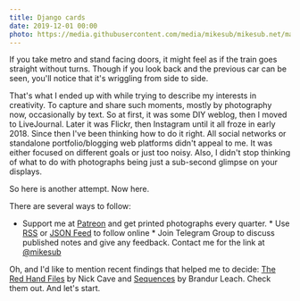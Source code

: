 ```yaml
---
title: Django cards
date: 2019-12-01 00:00
photo: https://media.githubusercontent.com/media/mikesub/mikesub.net/master/photos/window.jpg
---
```


If you take metro and stand facing doors, it might feel as if the train goes straight without turns. Though if you look back and the previous car can be seen, you'll notice that it's wriggling from side to side.

That's what I ended up with while trying to describe my interests in creativity. To capture and share such moments, mostly by photography now, occasionally by text. So at first, it was some DIY weblog, then I moved to LiveJournal. Later it was Flickr, then Instagram until it all froze in early 2018. Since then I've been thinking how to do it right. All social networks or standalone portfolio/blogging web platforms didn't appeal to me. It was either focused on different goals or just too noisy. Also, I didn't stop thinking of what to do with photographs being just a sub-second glimpse on your displays.

So here is another attempt. Now here.

There are several ways to follow:

* Support me at [Patreon](https://patreon.com/djangocards) and get printed photographs every quarter.
* Use [RSS](https://mikesub.net/blog/feed.json) or [JSON Feed](https://mikesub.net/blog/rss.xml) to follow online
* Join Telegram Group to discuss published notes and give any feedback. Contact me for the link at [@mikesub](https://telegram.me/mikesub)

Oh, and I'd like to mention recent findings that helped me to decide: [The Red Hand Files](https://www.theredhandfiles.com/) by Nick Cave and [Sequences](https://brandur.org/sequences-project) by Brandur Leach. Check them out. And let's start.